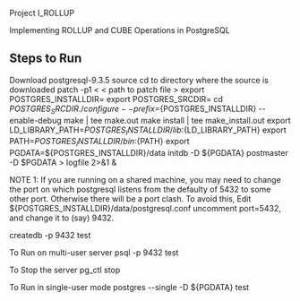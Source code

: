 Project I_ROLLUP

Implementing ROLLUP and CUBE Operations in PostgreSQL

Steps to Run
------------
 Download postgresql-9.3.5 source
 cd to directory where the source is downloaded
 patch -p1 < < path to patch file > 
 export POSTGRES_INSTALLDIR=<path to install dir>
 export POSTGRES_SRCDIR=<path to postgre source dir>
 cd ${POSTGRES_SRCDIR}
 ./configure --prefix=${POSTGRES_INSTALLDIR} --enable-debug
 make | tee make.out
 make install | tee make_install.out
 export LD_LIBRARY_PATH=${POSTGRES_INSTALLDIR}/lib:${LD_LIBRARY_PATH}
 export PATH=${POSTGRES_INSTALLDIR}/bin:${PATH}
 export PGDATA=${POSTGRES_INSTALLDIR}/data
 initdb -D ${PGDATA}
 postmaster -D  $PGDATA > logfile 2>&1 &

NOTE 1: If you are running on a shared machine, you may need to change the port on which 
postgresql listens from the defaulty of 5432 to some other port.  Otherwise there will
be a port clash.  To avoid this, Edit ${POSTGRES_INSTALLDIR}/data/postgresql.conf
uncomment port=5432, and change it to (say) 9432. 

 createdb -p 9432 test

To Run on multi-user server
 psql -p 9432 test

To Stop the server 
 pg_ctl stop

To Run in single-user mode
 postgres --single -D ${PGDATA} test
